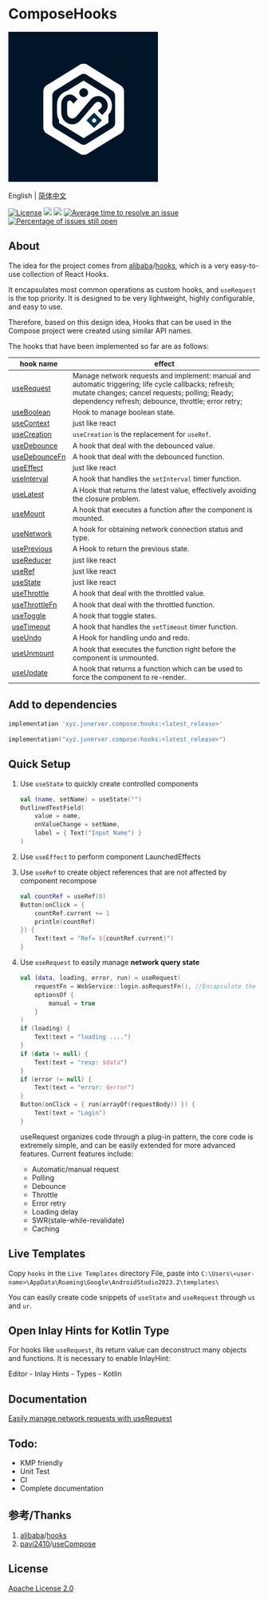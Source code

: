 # ComposeHooks

<picture>
  <img src="art/logo.jpg" width="300">
</picture>

English | [简体中文](https://github.com/junerver/ComposeHooks/blob/master/README.zh-CN.md)

[![License](https://img.shields.io/badge/License-Apache%202.0-blue.svg)](http://www.apache.org/licenses/LICENSE-2.0) [![](https://badgen.net/github/release/junerver/ComposeHooks)](https://github.com/junerver/ComposeHooks/releases/latest) [![](https://badgen.net/github/stars/junerver/ComposeHooks)](https://github.com/junerver/ComposeHooks/releases/latest) [![Average time to resolve an issue](http://isitmaintained.com/badge/resolution/junerver/ComposeHooks.svg)](http://isitmaintained.com/project/junerver/ComposeHooks "Average time to resolve an issue") [![Percentage of issues still open](http://isitmaintained.com/badge/open/junerver/ComposeHooks.svg)](http://isitmaintained.com/project/junerver/ComposeHooks "Percentage of issues still open")




## About

The idea for the project comes
from [alibaba](https://github.com/alibaba)/[hooks](https://github.com/alibaba/hooks), which is a
very easy-to-use collection of React Hooks.

It encapsulates most common operations as custom hooks, and `useRequest` is the top priority. It is
designed to be very lightweight, highly configurable, and easy to use.

Therefore, based on this design idea, Hooks that can be used in the Compose project were created
using similar API names.

The hooks that have been implemented so far are as follows:

| hook name                                                                                                                                         | effect                                                       |
|---------------------------------------------------------------------------------------------------------------------------------------------------| ------------------------------------------------------------ |
| [useRequest](https://github.com/junerver/ComposeHooks/blob/master/app/src/main/java/xyz/junerver/composehooks/example/UseRequestExample.kt)       | Manage network requests and implement: manual and automatic triggering; life cycle callbacks; refresh; mutate changes; cancel requests; polling; Ready; dependency refresh; debounce, throttle; error retry; |
| [useBoolean](https://github.com/junerver/ComposeHooks/blob/master/app/src/main/java/xyz/junerver/composehooks/example/UseBooleanExample.kt)       | Hook to manage boolean state.                                |
| [useContext](https://github.com/junerver/ComposeHooks/blob/master/app/src/main/java/xyz/junerver/composehooks/example/UseContextExample.kt)       | just like react                                              |
| [useCreation](https://github.com/junerver/ComposeHooks/blob/master/app/src/main/java/xyz/junerver/composehooks/example/UseCreationExample.kt)     | `useCreation` is the replacement for `useRef`.               |
| [useDebounce](https://github.com/junerver/ComposeHooks/blob/master/app/src/main/java/xyz/junerver/composehooks/example/UseDebounceExample.kt)     | A hook that deal with the debounced value.                   |
| [useDebounceFn](https://github.com/junerver/ComposeHooks/blob/master/app/src/main/java/xyz/junerver/composehooks/example/UseDebounceExample.kt)   | A hook that deal with the debounced function.                |
| [useEffect](https://github.com/junerver/ComposeHooks/blob/master/app/src/main/java/xyz/junerver/composehooks/example/UseEffectExample.kt)         | just like react                                              |
| [useInterval](https://github.com/junerver/ComposeHooks/blob/master/app/src/main/java/xyz/junerver/composehooks/example/UseIntervalExample.kt)     | A hook that handles the `setInterval` timer function.        |
| [useLatest](https://github.com/junerver/ComposeHooks/blob/master/app/src/main/java/xyz/junerver/composehooks/example/UseLatestExample.kt)         | A Hook that returns the latest value, effectively avoiding the closure problem. |
| [useMount](https://github.com/junerver/ComposeHooks/blob/master/app/src/main/java/xyz/junerver/composehooks/example/UseMountExample.kt)           | A hook that executes a function after the component is mounted. |
| [useNetwork](https://github.com/junerver/ComposeHooks/blob/master/app/src/main/java/xyz/junerver/composehooks/example/UseNetworkExample.kt)       | A hook for obtaining network connection status and type.     |
| [usePrevious](https://github.com/junerver/ComposeHooks/blob/master/app/src/main/java/xyz/junerver/composehooks/example/UsePreviousExample.kt)     | A Hook to return the previous state.                         |
| [useReducer](https://github.com/junerver/ComposeHooks/blob/master/app/src/main/java/xyz/junerver/composehooks/example/UseReducerExample.kt)       | just like react                                              |
| [useRef](https://github.com/junerver/ComposeHooks/blob/master/app/src/main/java/xyz/junerver/composehooks/example/UseRefExample.kt)               | just like react                                              |
| [useState](https://github.com/junerver/ComposeHooks/blob/master/app/src/main/java/xyz/junerver/composehooks/example/UseStateExample.kt)           | just like react                                              |
| [useThrottle](https://github.com/junerver/ComposeHooks/blob/master/app/src/main/java/xyz/junerver/composehooks/example/UseThrottleExample.kt)     | A hook that deal with the throttled value.                   |
| [useThrottleFn](https://github.com/junerver/ComposeHooks/blob/master/app/src/main/java/xyz/junerver/composehooks/example/UseThrottleFnExample.kt) | A hook that deal with the throttled function.                |
| [useToggle](https://github.com/junerver/ComposeHooks/blob/master/app/src/main/java/xyz/junerver/composehooks/example/UseToggleExample.kt)         | A hook that toggle states.                                   |
| [useTimeout](https://github.com/junerver/ComposeHooks/blob/master/app/src/main/java/xyz/junerver/composehooks/example/UseTimeoutExample.kt)       | A hook that handles the `setTimeout` timer function.         |
| [useUndo](https://github.com/junerver/ComposeHooks/blob/master/app/src/main/java/xyz/junerver/composehooks/example/UseUndoExample.kt)             | A Hook for handling undo and redo.                           |
| [useUnmount](https://github.com/junerver/ComposeHooks/blob/master/app/src/main/java/xyz/junerver/composehooks/example/UseMountExample.kt)         | A hook that executes the function right before the component is unmounted. |
| [useUpdate](https://github.com/junerver/ComposeHooks/blob/master/app/src/main/java/xyz/junerver/composehooks/example/UseUpdateExample.kt)         | A hook that returns a function which can be used to force the component to re-render. |
## Add to dependencies

```groovy
implementation 'xyz.junerver.compose:hooks:<latest_release>'
```

```kotlin
implementation("xyz.junerver.compose:hooks:<latest_release>")
```

## Quick Setup

1. Use `useState` to quickly create controlled components

   ```kotlin
   val (name, setName) = useState("")
   OutlinedTextField(
       value = name,
       onValueChange = setName,
       label = { Text("Input Name") }
   )
   ```

2. Use `useEffect` to perform component LaunchedEffects

3. Use `useRef` to create object references that are not affected by component recompose

   ```kotlin
   val countRef = useRef(0)
   Button(onClick = {
       countRef.current += 1
       println(countRef)
   }) {
       Text(text = "Ref= ${countRef.current}")
   }
   ```

4. Use `useRequest` to easily manage **network query state**

   ```kotlin
   val (data, loading, error, run) = useRequest(
       requestFn = WebService::login.asRequestFn(), //Encapsulate the corresponding extension functions yourself,to make retrofit friendly
       optionsOf {
           manual = true
       }
   )
   if (loading) {
       Text(text = "loading ....")
   }
   if (data != null) {
       Text(text = "resp: $data")
   }
   if (error != null) {
       Text(text = "error: $error")
   }
   Button(onClick = { run(arrayOf(requestBody)) }) {
       Text(text = "Login")
   }
   ```
   useRequest organizes code through a plug-in pattern, the core code is extremely simple, and can be easily extended for more advanced features. Current features include:
   - Automatic/manual request
   - Polling
   - Debounce
   - Throttle
   - Error retry
   - Loading delay
   - SWR(stale-while-revalidate)
   - Caching



## Live Templates

Copy `hooks` in the `Live Templates` directory
File, paste into `C:\Users\<user-name>\AppData\Roaming\Google\AndroidStudio2023.2\templates\`

You can easily create code snippets of `useState` and `useRequest` through `us` and `ur`.

## Open Inlay Hints for Kotlin Type

For hooks like `useRequest`, its return value can deconstruct many objects and functions. It is necessary to enable InlayHint:

Editor - Inlay Hints - Types - Kotlin

## Documentation

[Easily manage network requests with useRequest](https://junerver.xyz/2024/03/06/%E5%9C%A8Compose%E4%B8%AD%E4%BD%BF%E7%94%A8useRequest%E8%BD%BB%E6%9D%BE%E7%AE%A1%E7%90%86%E7%BD%91%E7%BB%9C%E8%AF%B7%E6%B1%82/)


## Todo:

- KMP friendly
- Unit Test
- CI
- Complete documentation

## 参考/Thanks

1. [alibaba](https://github.com/alibaba)/[hooks](https://github.com/alibaba/hooks)
2. [pavi2410](https://github.com/pavi2410)/[useCompose](https://github.com/pavi2410/useCompose)

## License

[Apache License 2.0](https://choosealicense.com/licenses/apache-2.0/)

